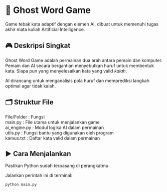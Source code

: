 # 👻 Ghost Word Game

Game tebak kata adaptif dengan elemen AI, dibuat untuk memenuhi tugas akhir mata kuliah Artificial Intelligence.

## 🎮 Deskripsi Singkat
Ghost Word Game adalah permainan dua arah antara pemain dan komputer. Pemain dan AI secara bergantian menyebutkan huruf untuk membentuk kata. Siapa pun yang menyelesaikan kata yang valid *kalah*.

AI dirancang untuk menganalisis pola huruf dan memprediksi langkah optimal agar tidak kalah.

## 🗂 Struktur File

File/Folder : Fungsi                                      
 main.py     : File utama untuk menjalankan game            
 ai_engine.py : Modul logika AI dalam permainan              
 utils.py  : Fungsi bantu yang digunakan oleh program     
 kamus.txt : Daftar kata valid dalam permainan            

## ▶ Cara Menjalankan
Pastikan Python sudah terpasang di perangkatmu.

Jalankan perintah ini di terminal:
```bash
python main.py

